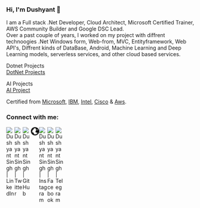 ### Hi, I'm Dushyant 👋

I am a Full stack .Net Developer, Cloud Architect, Microsoft Certified Trainer, AWS Community Builder and Google DSC Lead. <br>
Over a past couple of years, I worked on my project with diffrent technoogies .Net Windows form, Web-from, MVC, Entityframework, Web API's, Diffrent kinds of DataBase, Android, Machine Learning and Deep Learning models, serverless services, and other cloud based services.

Dotnet Projects <br>
[DotNet Projects](https://github.com/Dushyantsingh-ds/dotnet-projects)

AI Projects <br>
[AI Project](https://github.com/Dushyantsingh-ds/ai-projects)

Certified from 
[Microsoft](https://www.youracclaim.com/users/dushyantsingh.ds/badges), 
[IBM](https://www.youracclaim.com/users/dushyantsingh.ds/badges), 
[Intel](https://www.youracclaim.com/users/dushyantsingh.ds/badges), 
[Cisco](https://www.youracclaim.com/users/dushyantsingh.ds/badges) 
& [Aws](https://www.youracclaim.com/users/dushyantsingh.ds/badges).




### Connect with me:

[<img align="left" alt="Dushyant Singh | LinkedIn" width="22px" src="https://cdn.jsdelivr.net/npm/simple-icons@v3/icons/linkedin.svg" />][linkedin]
[<img align="left" alt="Dushyant Singh | Twitter" width="22px" src="https://cdn.jsdelivr.net/npm/simple-icons@v3/icons/twitter.svg" />][twitter]
[<img align="left" alt="Dushyant Singh | GitHub" width="22px" src="https://cdn.jsdelivr.net/npm/simple-icons@v3/icons/medium.svg" />][github]
[<img align="left" alt="Dushyant Singh | Medium" width="22px" src="https://raw.githubusercontent.com/iconic/open-iconic/master/svg/globe.svg" />][medium]
[<img align="left" alt="Dushyant Singh | Instagram" width="22px" src="https://cdn.jsdelivr.net/npm/simple-icons@v3/icons/instagram.svg" />][instagram]
[<img align="left" alt="Dushyant Singh | Facebook" width="22px" src="https://cdn.jsdelivr.net/npm/simple-icons@v3/icons/facebook.svg" />][facebook]
[<img align="left" alt="Dushyant Singh | Telegram" width="22px" src="https://cdn.jsdelivr.net/npm/simple-icons@v3/icons/telegram.svg" />][telegram]

<br />

[medium]: https://dushyantsingh-ds.medium.com/
[linkedin]: https://linkedin.com/in/dushyantsingh-ds/
[instagram]: https://www.instagram.com/dushyantsingh.ds/
[twitter]: https://twitter.com/dushyantsingh_d
[facebook]: https://www.facebook.com/dushyantsingh.india
[github]: https://github.com/Dushyantsingh-ds
[telegram]: https://t.me/dushyantsingh_d

